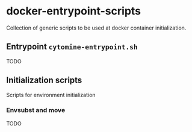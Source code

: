 # docker-entrypoint-scripts

Collection of generic scripts to be used at docker container initialization.

## Entrypoint `cytomine-entrypoint.sh`

TODO

## Initialization scripts

Scripts for environment initialization
### Envsubst and move

TODO